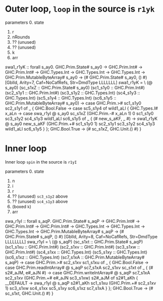 
# Outer loop, `loop` in the source is `r1yk`

parameters
0. state
1. r
2. nRounds
3. ?? (unused)
4. ?? (unused)
5. k
6. arr

$s$wa1_r1yK
  :: forall s_ay0.
     GHC.Prim.State# s_ay0
     -> GHC.Prim.Int#
     -> GHC.Prim.Int#
     -> GHC.Types.Int
     -> GHC.Types.Int
     -> GHC.Types.Int
     -> GHC.Prim.MutableByteArray# s_ay0
     -> (# GHC.Prim.State# s_ay0, () #)
[GblId, Arity=7, Caf=NoCafRefs, Str=DmdType LLLLLLL]
$s$wa1_r1yK =
  \ (@ s_ay0)
    (sc_s1xZ :: GHC.Prim.State# s_ay0)
    (sc1_s1y0 :: GHC.Prim.Int#)
    (sc2_s1y1 :: GHC.Prim.Int#)
    (sc3_s1y2 :: GHC.Types.Int)
    (sc4_s1y3 :: GHC.Types.Int)
    (sc5_s1y4 :: GHC.Types.Int)
    (sc6_s1y5 :: GHC.Prim.MutableByteArray# s_ay0) ->
    case GHC.Prim.># sc1_s1y0 sc2_s1y1 of _ {
      GHC.Bool.False ->
        case sc5_s1y4 of wild1_aLl { GHC.Types.I# x_aLn ->
        case $s$wa_r1yI
               @ s_ay0
               sc_s1xZ
               (GHC.Prim.-# x_aLn 1)
               0
               sc1_s1y0
               sc3_s1y2
               sc4_s1y3
               wild1_aLl
               sc6_s1y5
        of _ { (# new_s_aKF, _ #) ->
        $s$wa1_r1yK
          @ s_ay0
          new_s_aKF
          (GHC.Prim.+# sc1_s1y0 1)
          sc2_s1y1
          sc3_s1y2
          sc4_s1y3
          wild1_aLl
          sc6_s1y5
        }
        };
      GHC.Bool.True -> (# sc_s1xZ, GHC.Unit.() #)
    }

# Inner loop

Inner loop `spin` in the source is `r1yI`

parameters
0. state
1. n
2. i
3. r
4. ?? (unused) `sc3_s1y2` above
5. ?? (unused) `sc4_s1y3` above
6. (boxed `k`)
7. arr


$s$wa_r1yI
  :: forall s_aqP.
     GHC.Prim.State# s_aqP
     -> GHC.Prim.Int#
     -> GHC.Prim.Int#
     -> GHC.Prim.Int#
     -> GHC.Types.Int
     -> GHC.Types.Int
     -> GHC.Types.Int
     -> GHC.Prim.MutableByteArray# s_aqP
     -> (# GHC.Prim.State# s_aqP, () #)
[GblId, Arity=8, Caf=NoCafRefs, Str=DmdType LLLLLLLL]
$s$wa_r1yI =
  \ (@ s_aqP)
    (sc_s1xt :: GHC.Prim.State# s_aqP)
    (sc1_s1xu :: GHC.Prim.Int#)
    (sc2_s1xv :: GHC.Prim.Int#)
    (sc3_s1xw :: GHC.Prim.Int#)
    (sc4_s1xx :: GHC.Types.Int)
    (sc5_s1xy :: GHC.Types.Int)
    (sc6_s1xz :: GHC.Types.Int)
    (sc7_s1xA :: GHC.Prim.MutableByteArray# s_aqP) ->
    case GHC.Prim.># sc2_s1xv sc1_s1xu of _ {
      GHC.Bool.False ->
        case GHC.Prim.readIntArray# @ s_aqP sc7_s1xA sc2_s1xv sc_s1xt
        of _ { (# s2#_aJM, e#_aJN #) ->
        case GHC.Prim.writeIntArray#
               @ s_aqP sc7_s1xA sc2_s1xv (GHC.Prim.+# e#_aJN sc3_s1xw) s2#_aJM
        of s2#1_aKh { __DEFAULT ->
        $s$wa_r1yI
          @ s_aqP
          s2#1_aKh
          sc1_s1xu
          (GHC.Prim.+# sc2_s1xv 1)
          sc3_s1xw
          sc4_s1xx
          sc5_s1xy
          sc6_s1xz
          sc7_s1xA
        }
        };
      GHC.Bool.True -> (# sc_s1xt, GHC.Unit.() #)
    }


